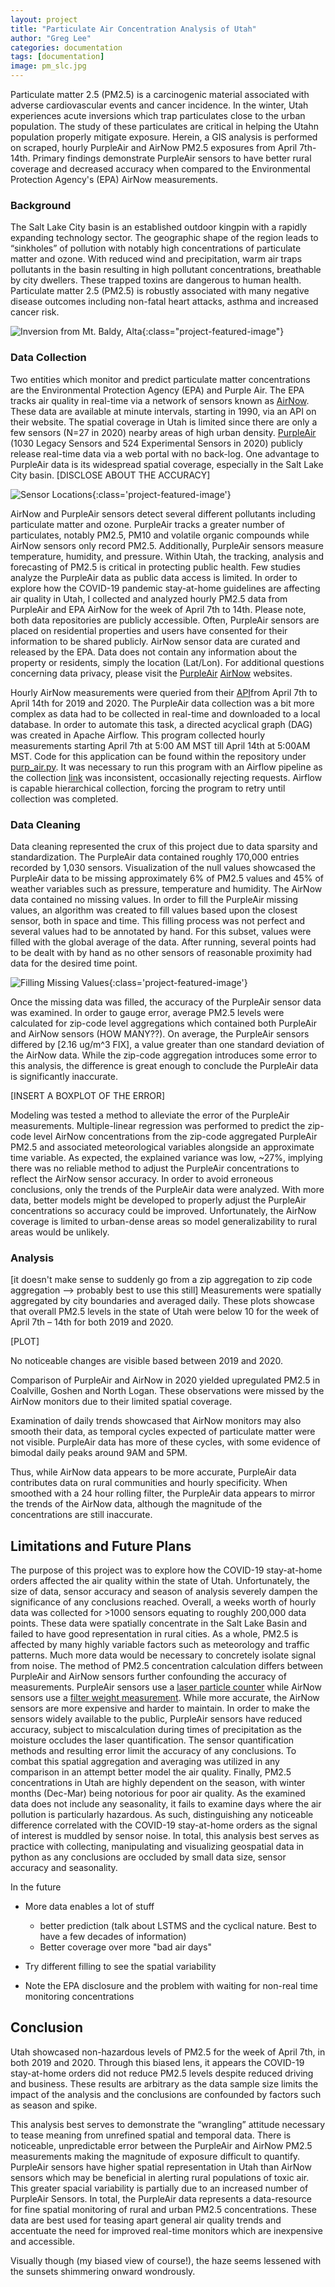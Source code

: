 ```yaml
---
layout: project
title: "Particulate Air Concentration Analysis of Utah"
author: "Greg Lee"
categories: documentation
tags: [documentation]
image: pm_slc.jpg
---
```

Particulate matter 2.5 (PM2.5) is a carcinogenic material associated with adverse cardiovascular events and cancer incidence. In the winter, Utah experiences acute inversions which trap particulates close to the urban population. The study of these particulates are critical in helping the Utahn population properly mitigate exposure. Herein, a GIS analysis is performed on scraped, hourly PurpleAir and AirNow PM2.5 exposures from April 7th-14th. Primary findings demonstrate PurpleAir sensors to have better rural coverage and decreased accuracy when compared to the Environmental Protection Agency's (EPA) AirNow measurements.

### Background
The Salt Lake City basin is an established outdoor kingpin with a rapidly expanding technology sector. The geographic shape of the region leads to “sinkholes” of pollution with notably high concentrations of particulate matter and ozone. With reduced wind and precipitation, warm air traps pollutants in the basin resulting in high pollutant concentrations, breathable by city dwellers. These trapped toxins are dangerous to human health. Particulate matter 2.5 (PM2.5) is robustly associated with many negative disease outcomes including non-fatal heart attacks, asthma and increased cancer risk.

![Inversion from Mt. Baldy, Alta](/assets/img/inversion.JPG){:class="project-featured-image"}

### Data Collection
Two entities which monitor and predict particulate matter concentrations are the Environmental Protection Agency (EPA) and Purple Air. The EPA tracks air quality in real-time via a network of sensors known as [AirNow](https://www.airnow.gov/). These data are available at minute intervals, starting in 1990, via an API on their website. The spatial coverage in Utah is limited since there are only a few sensors (N=27 in 2020) nearby areas of high urban density. [PurpleAir](https://www2.purpleair.com/) (1030 Legacy Sensors and 524 Experimental Sensors in 2020) publicly release real-time data via a web portal with no back-log. One advantage to PurpleAir data is its widespread spatial coverage, especially in the Salt Lake City basin. [DISCLOSE ABOUT THE ACCURACY]

![Sensor Locations](/assets/img/sensor_locations.png){:class='project-featured-image'}

AirNow and PurpleAir sensors detect several different pollutants including particulate matter and ozone. PurpleAir tracks a greater number of particulates, notably PM2.5, PM10 and volatile organic compounds while AirNow sensors only record PM2.5. Additionally, PurpleAir sensors measure temperature, humidity, and pressure. Within Utah, the tracking, analysis and forecasting of PM2.5 is critical in protecting public health. Few studies analyze the PurpleAir data as public data access is limited. In order to explore how the COVID-19 pandemic stay-at-home guidelines are affecting air quality in Utah, I collected and analyzed hourly PM2.5 data from PurpleAir and EPA AirNow for the week of April 7th to 14th. Please note, both data repositories are publicly accessible. Often, PurpleAir sensors are placed on residential properties and users have consented for their information to be shared publicly. AirNow sensor data are curated and released by the EPA. Data does not contain any information about the property or residents, simply the location (Lat/Lon). For additional questions concerning data privacy, please visit the [PurpleAir](https://www2.purpleair.com/policies/privacy-policy) [AirNow](https://docs.airnowapi.org/faq) websites.

Hourly AirNow measurements were queried from their [API](https://docs.airnowapi.org/)from April 7th to April 14th for 2019 and 2020. The PurpleAir data collection was a bit more complex as data had to be collected in real-time and downloaded to a local database. In order to automate this task, a directed acyclical graph (DAG) was created in Apache Airflow. This program collected hourly measurements starting April 7th at 5:00 AM MST till April 14th at 5:00AM MST. Code for this application can be found within the repository under [purp_air.py](needgithublink). It was necessary to run this program with an Airflow pipeline as the collection [link](https://docs.google.com/document/d/15ijz94dXJ-YAZLi9iZ_RaBwrZ4KtYeCy08goGBwnbCU/edit) was inconsistent, occasionally rejecting requests. Airflow is capable hierarchical collection, forcing the program to retry until collection was completed.

### Data Cleaning
Data cleaning represented the crux of this project due to data sparsity and standardization. The PurpleAir data contained roughly 170,000 entries recorded by 1,030 sensors. Visualization of the null values showcased the PurpleAir data to be missing approximately 6% of PM2.5 values and 45% of weather variables such as pressure, temperature and humidity. The AirNow data contained no missing values. In order to fill the PurpleAir missing values, an algorithm was created to fill values based upon the closest sensor, both in space and time. This filling process was not perfect and several values had to be annotated by hand. For this subset, values were filled with the global average of the data. After running, several points had to be dealt with by hand as no other sensors of reasonable proximity had data for the desired time point. 

![Filling Missing Values](/assets/img/preplot_nearest_sensor.png){:class='project-featured-image'}

Once the missing data was filled, the accuracy of the PurpleAir sensor data was examined. In order to gauge error, average PM2.5 levels were calculated for zip-code level aggregations which contained both PurpleAir and AirNow sensors (HOW MANY??). On average, the PurpleAir sensors differed by [2.16 ug/m^3 FIX], a value greater than one standard deviation of the AirNow data. While the zip-code aggregation introduces some error to this analysis, the difference is great enough to conclude the PurpleAir data is significantly inaccurate.

[INSERT A BOXPLOT OF THE ERROR]

Modeling was tested a method to alleviate the error of the PurpleAir measurements. Multiple-linear regression was performed to predict the zip-code level AirNow concentrations from the zip-code aggregated PurpleAir PM2.5 and associated meteorological variables alongside an approximate time variable. As expected, the explained variance was low, ~27%, implying there was no reliable method to adjust the PurpleAir concentrations to reflect the AirNow sensor accuracy. In order to avoid erroneous conclusions, only the trends of the PurpleAir data were analyzed. With more data, better models might be developed to properly adjust the PurpleAir concentrations so accuracy could be improved. Unfortunately, the AirNow coverage is limited to urban-dense areas so model generalizability to rural areas would be unlikely. 

### Analysis
[it doesn't make sense to suddenly go from a zip aggregation to zip code aggregation --> probably best to use this still]
Measurements were spatially aggregated by city boundaries and averaged daily. These plots showcase that overall PM2.5 levels in the state of Utah were below 10 for the week of April 7th – 14th for both 2019 and 2020. 

[PLOT] 

No noticeable changes are visible based between 2019 and 2020.

Comparison of PurpleAir and AirNow in 2020 yielded upregulated PM2.5 in Coalville, Goshen and North Logan. These observations were missed by the AirNow monitors due to their limited spatial coverage. 

Examination of daily trends showcased that AirNow monitors may also smooth their data, as temporal cycles expected of particulate matter were not visible. PurpleAir data has more of these cycles, with some evidence of bimodal daily peaks around 9AM and 5PM. 

Thus, while AirNow data appears to be more accurate, PurpleAir data contributes data on rural communities and hourly specificity. When smoothed with a 24 hour rolling filter, the PurpleAir data appears to mirror the trends of the AirNow data, although the magnitude of the concentrations are still inaccurate.

## Limitations and Future Plans
The purpose of this project was to explore how the COVID-19 stay-at-home orders affected the air quality within the state of Utah. Unfortunately, the size of data, sensor accuracy and season of analysis severely dampen the significance of any conclusions reached. Overall, a weeks worth of hourly data was collected for >1000 sensors equating to roughly 200,000 data points. These data were spatially concentrate in the Salt Lake Basin and failed to have good representation in rural cities. As a whole, PM2.5 is affected by many highly variable factors such as meteorology and traffic patterns. Much more data would be necessary to concretely isolate signal from noise. The method of PM2.5 concentration calculation differs between PurpleAir and AirNow sensors further confounding the accuracy of measurements. PurpleAir sensors use a [laser particle counter](https://www2.purpleair.com/community/faq#!hc-how-do-purpleair-sensors-compare-to-regulatory-particulate-matter-sensors) while AirNow sensors use a [filter weight measurement](https://www2.purpleair.com/community/faq#!hc-how-do-purpleair-sensors-compare-to-regulatory-particulate-matter-sensors). While more accurate, the AirNow sensors are more expensive and harder to maintain. In order to make the sensors widely available to the public, PurpleAir sensors have reduced accuracy, subject to miscalculation during times of precipitation as the moisture occludes the laser quantification. The sensor quantification methods and resulting error limit the accuracy of any conclusions. To combat this spatial aggregation and averaging was utilized in any comparison in an attempt better model the air quality. Finally, PM2.5 concentrations in Utah are highly dependent on the season, with winter months (Dec-Mar) being notorious for poor air quality. As the examined data does not include any seasonality, it fails to examine days where the air pollution is particularly hazardous. As such, distinguishing any noticeable difference correlated with the COVID-19 stay-at-home orders as the signal of interest is muddled by sensor noise. In total, this analysis best serves as practice with collecting, manipulating and visualizing geospatial data in python as any conclusions are occluded by small data size, sensor accuracy and seasonality. 

In the future
- More data enables a lot of stuff
    - better prediction (talk about LSTMS and the cyclical nature. Best to have a few decades of information)
    - Better coverage over more "bad air days" 

- Try different filling to see the spatial variability 

- Note the EPA disclosure and the problem with waiting for non-real time monitoring concentrations

## Conclusion
Utah showcased non-hazardous levels of PM2.5 for the week of April 7th, in both 2019 and 2020. Through this biased lens, it appears the COVID-19 stay-at-home orders did not reduce PM2.5 levels despite reduced driving and business. These results are arbitrary as the data sample size limits the impact of the analysis and the conclusions are confounded by factors such as season and spike. 

This analysis best serves to demonstrate the “wrangling” attitude necessary to tease meaning from unrefined spatial and temporal data. There is noticeable, unpredictable error between the PurpleAir and AirNow PM2.5 measurements making the magnitude of exposure difficult to quantify. PurpleAir sensors have higher spatial representation in Utah than AirNow sensors which may be beneficial in alerting rural populations of toxic air. This greater spacial variability is partially due to an increased number of PurpleAir Sensors. In total, the PurpleAir data represents a data-resource for fine spatial monitoring of rural and urban PM2.5 concentrations. These data are best used for teasing apart general air quality trends and accentuate the need for improved real-time monitors which are inexpensive and accessible.  

Visually though (my biased view of course!), the haze seems lessened with the sunsets shimmering onward wondrously. 